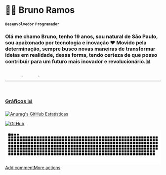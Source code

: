 # 👩‍💻 Bruno Ramos

**`Desenvolvedor`** **`Programador`**
### Olá me chamo Bruno, tenho 19 anos, sou natural de São Paulo, sou apaixonado por tecnologia e inovação ❤️ Movido pela determinação, sempre busco novas maneiras de transformar ideias em realidade, dessa forma, tendo certeza de que posso contribuir para um futuro mais inovador e revolucionário.📊



<a href="mailto:brunoramoss296@gmail.com">
     <img src="https://images.icon-icons.com/2631/PNG/96/gmail_new_logo_icon_159149.png" alt=""
   style="width: 57px; margin-right: 53px; hight: 23px;"
    />


<a href="https://www.linkedin.com/in/bruno-ramos-739b35284/">
     <img src="https://cdn-icons-png.flaticon.com/128/3621/3621447.png" alt=""
   style="width: 57px; margin-right: 50px; hight: 20px;"
    />


<a href="https://www.facebook.com/brunosilvanotszulteww/">
     <img src="https://cdn-icons-png.flaticon.com/128/3128/3128304.png" alt=""
   style="width: 57px; margin-right: 50px; hight: 20px;"
    />



  
  
***
<br>
<h3> Gráficos 📊</h3>

![Anurag's GitHub Estatísticas](https://github-readme-stats.vercel.app/api?username=brunoramos478&show_icons=true&theme=dracula&include_all_comits=tru)


<p>
  <img
    alt="GitHub"
    height="140"
    src="https://github-readme-stats.vercel.app/api/top-langs/?username=brunoramos478&theme=dracula&layout=compact&custom_title=Linguagens&langs_count=9"
    style="align: right-50px; margin-right: 10 ;"
  />
</p>



<picture>
  <source media="(prefers-color-scheme: dark)" srcset="https://raw.githubusercontent.com/platane/platane/output/github-contribution-grid-snake-dark.svg">
  <source media="(prefers-color-scheme: light)" srcset="https://raw.githubusercontent.com/platane/platane/output/github-contribution-grid-snake.svg">
  <img alt="github contribution grid snake animation" src="https://raw.githubusercontent.com/platane/platane/output/github-contribution-grid-snake.svg">Add commentMore actions
</picture>
